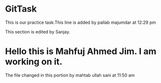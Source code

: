 # GitTask

This is our practice task.This line is added by pallab majumdar at 12:29 pm

This section is edited by Sanjay.

# Hello this is Mahfuj Ahmed Jim. I am working on it.

The file changed in this portion by mahtab ullah sani at 11:50 am
